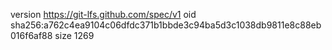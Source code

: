 version https://git-lfs.github.com/spec/v1
oid sha256:a762c4ea9104c06dfdc371b1bbde3c94ba5d3c1038db9811e8c88eb016f6af88
size 1269
